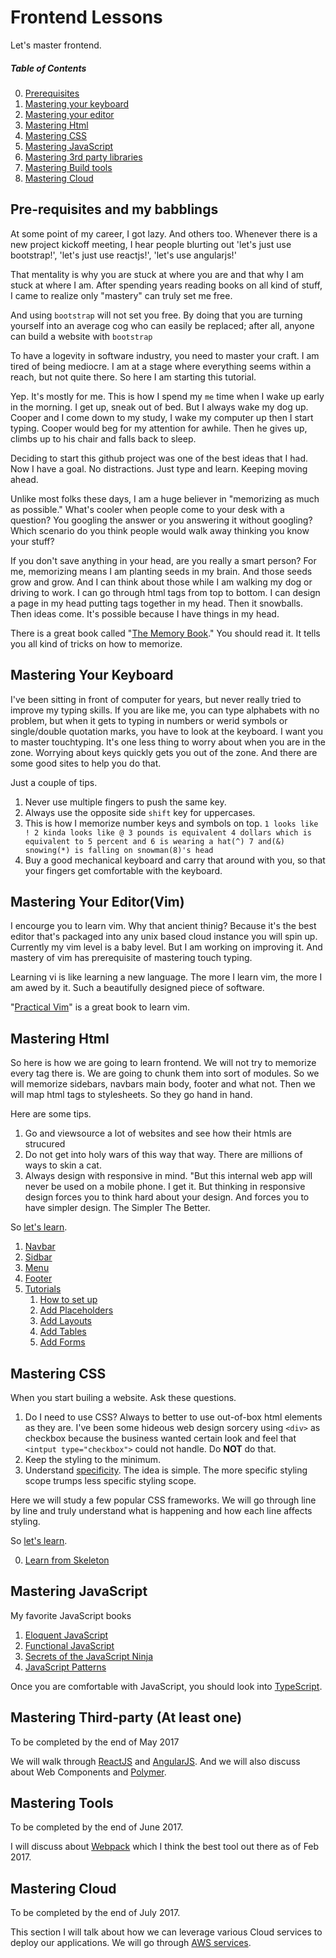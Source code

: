 # Frontend Lessons
Let's master frontend.

##### Table of Contents  
0. [Prerequisites](#prerequisites)
1. [Mastering your keyboard](#keyboard)
2. [Mastering your editor](#editor)
3. [Mastering Html](#html)
4. [Mastering CSS](#css)
5. [Mastering JavaScript](#javascript)
6. [Mastering 3rd party libraries](#thirdparty)
7. [Mastering Build tools](#tools)
8. [Mastering Cloud](#cloud)

<a name="prerequisites" />

## Pre-requisites and my babblings

At some point of my career, I got lazy. And others too. Whenever there is a new project kickoff meeting, I hear people blurting out 'let's just use bootstrap!', 'let's just use reactjs!', 'let's use angularjs!' 

That mentality is why you are stuck at where you are and that why I am stuck at where I am. After spending years reading books on all kind of stuff, I came to realize only "mastery" can truly set me free.

And using `bootstrap` will not set you free. By doing that you are turning yourself into an average cog who can easily be replaced; after all, anyone can build a website with `bootstrap`

To have a logevity in software industry, you need to master your craft. I am tired of being mediocre. I am at a stage where everything seems within a reach, but not quite there. So here I am starting this tutorial.

Yep. It's mostly for me. This is how I spend my `me` time when I wake up early in the morning. I get up, sneak out of bed. But I always wake my dog up. Cooper and I come down to my study, I wake my computer up then I start typing. Cooper would beg for my attention for awhile. Then he gives up, climbs up to his chair and falls back to sleep.

Deciding to start this github project was one of the best ideas that I had. Now I have a goal. No distractions. Just type and learn. Keeping moving ahead.

Unlike most folks these days, I am a huge believer in "memorizing as much as possible." What's cooler when people come to your desk with a question? You googling the answer or you answering it without googling? Which scenario do you think people would walk away thinking you know your stuff?

If you don't save anything in your head, are you really a smart person? For me, memorizing means I am planting seeds in my brain. And those seeds grow and grow. And I can think about those while I am walking my dog or driving to work. I can go through html tags from top to bottom. I can design a page in my head putting tags together in my head. Then it snowballs. Then ideas come. It's possible because I have things in my head.

There is a great book called "[The Memory Book](https://www.amazon.com/dp/0345410025)." You should read it. It tells you all kind of tricks on how to memorize.

<a name="keyboard" />

## Mastering Your Keyboard

I've been sitting in front of computer for years, but never really tried to improve my typing skills. If you are like me, you can type alphabets with no problem,
but when it gets to typing in numbers or werid symbols or single/double quotation marks, you have to look at the keyboard. I want you to master touchtyping. It's
one less thing to worry about when you are in the zone. Worrying about keys quickly gets you out of the zone. And there are some good sites to help you do that.

Just a couple of tips.

1. Never use multiple fingers to push the same key.
2. Always use the opposite side `shift` key for uppercases.
3. This is how I memorize number keys and symbols on top. `1 looks like ! 2 kinda looks like @ 3 pounds is equivalent 4 dollars which is equivalent to 5 percent and 6 is wearing a hat(^) 7 and(&) snowing(*) is falling on snowman(8)'s head`
4. Buy a good mechanical keyboard and carry that around with you, so that your fingers get comfortable with the keyboard.

<a name="editor" />

## Mastering Your Editor(Vim)

I encourge you to learn vim. Why that ancient thinig? Because it's the best editor that's packaged into any unix based cloud instance you will spin up. Currently
my vim level is a baby level. But I am working on improving it. And mastery of vim has prerequisite of mastering touch typing.

Learning vi is like learning a new language. The more I learn vim, the more I am awed by it. Such a beautifully designed piece of software.

"[Practical Vim](https://www.amazon.com/Practical-Vim-Edit-Speed-Thought/dp/1680501275)" is a great book to learn vim.

<a name="html" />

## Mastering Html

So here is how we are going to learn frontend. We will not try to memorize every tag there is. We are going to chunk them into sort of modules. So we will memorize 
sidebars, navbars main body, footer and what not. Then we will map html tags to stylesheets. So they go hand in hand.

Here are some tips.

1. Go and viewsource a lot of websites and see how their htmls are strucured
2. Do not get into holy wars of this way that way. There are millions of ways to skin a cat.
3. Always design with responsive in mind. "But this internal web app will never be used on a mobile phone. I get it. But thinking in responsive design forces you to think hard about your design. And forces you to have simpler design. The Simpler The Better.

So [let's learn](https://github.com/duk/FrontendLessons/tree/master/html#html-lessons).

1. [Navbar](https://github.com/duk/FrontendLessons/tree/master/html#navbar)
2. [Sidbar](https://github.com/duk/FrontendLessons/tree/master/html#sidebar)
3. [Menu](https://github.com/duk/FrontendLessons/tree/master/html#menu)
4. [Footer](https://github.com/duk/FrontendLessons/tree/master/html#footer)
5. [Tutorials](https://github.com/duk/FrontendLessons/tree/master/html#tutorials)
   1. [How to set up](https://github.com/duk/FrontendLessons/tree/master/html#howtosetup) 
   2. [Add Placeholders](https://github.com/duk/FrontendLessons/tree/master/html#addplaceholder)
   3. [Add Layouts](https://github.com/duk/FrontendLessons/tree/master/html#addlayouts)
   4. [Add Tables](https://github.com/duk/FrontendLessons/tree/master/html#addtables)
   5. [Add Forms](https://github.com/duk/FrontendLessons/tree/master/html#addforms)


<a name="css" />

## Mastering CSS

When you start builing a website. Ask these questions.

1. Do I need to use CSS? Always to better to use out-of-box html elements as they are. I've been some hideous web design sorcery using `<div>` as checkbox because the business wanted certain look and feel that `<intput type="checkbox">` could not handle. Do **NOT** do that.
2. Keep the styling to the minimum.
3. Understand [specificity](https://developer.mozilla.org/en-US/docs/Web/CSS/Specificity). The idea is simple. The more specific styling scope trumps less specific styling scope.

Here we will study a few popular CSS frameworks. We will go through line by line and truly understand what is happening and how each line affects styling.

So [let's learn](https://github.com/duk/Frontend-Lessons/tree/master/css#mastering-css).

0. [Learn from Skeleton](https://github.com/duk/Frontend-Lessons/tree/master/css#skeleton)

<a name="javascript" />

## Mastering JavaScript

My favorite JavaScript books

1. [Eloquent JavaScript](https://www.amazon.com/Eloquent-JavaScript-Modern-Introduction-Programming/dp/1593275846)
2. [Functional JavaScript](https://www.amazon.com/Functional-JavaScript-Introducing-Programming-Underscore-js/dp/1449360726)
3. [Secrets of the JavaScript Ninja](https://www.amazon.com/Secrets-JavaScript-Ninja-John-Resig/dp/1617292850/)
4. [JavaScript Patterns](https://www.amazon.com/JavaScript-Patterns-Better-Applications-Coding/dp/0596806752)

Once you are comfortable with JavaScript, you should look into [TypeScript](https://www.typescriptlang.org/docs/tutorial.html).

<a name="thirdparty" />

## Mastering Third-party (At least one)

To be completed by the end of May 2017

We will walk through [ReactJS](https://facebook.github.io/react/) and [AngularJS](https://angular.io/). And we will also discuss about Web Components and [Polymer](https://www.polymer-project.org/1.0/).

<a name="tools" />

## Mastering Tools

To be completed by the end of June 2017.

I will discuss about [Webpack](https://webpack.js.org/) which I think the best tool out there as of Feb 2017.

<a name="cloud" />

## Mastering Cloud

To be completed by the end of July 2017.

This section I will talk about how we can leverage various Cloud services to deploy our applications. We will go through [AWS services](https://aws.amazon.com/documentation/).
